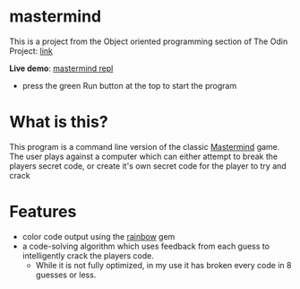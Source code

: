 # mastermind
This is a project from the Object oriented programming section of The Odin Project: [link](https://www.theodinproject.com/paths/full-stack-ruby-on-rails/courses/ruby-programming/lessons/mastermind)

**Live demo**: [mastermind repl](https://replit.com/@MrBowtie/mastermind#.replit)
* press the green Run button at the top to start the program

# What is this? 

This program is a command line version of the classic [Mastermind](https://en.wikipedia.org/wiki/Mastermind_(board_game)) game. 
The user plays against a computer which can either attempt to break the players secret code, or create it's own secret code for the player to try and crack

# Features

* color code output using the [rainbow](https://github.com/sickill/rainbow) gem
* a code-solving algorithm which uses feedback from each guess to intelligently crack the players code. 
  * While it is not fully optimized, in my use it has broken every code in 8 guesses or less.

